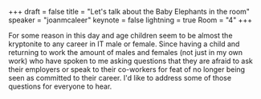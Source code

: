 +++
draft = false
title = "Let's talk about the Baby Elephants in the room"
speaker = "joanmcaleer"
keynote = false
lightning = true
Room = "4"
+++

For some reason in this day and age children seem to be almost the kryptonite  to any career in IT male or female. Since having a child and returning to work the amount of males and females (not just in my own work) who have spoken to me asking questions that they are afraid to ask their employers or speak to their co-workers for feat of no longer being seen as committed to their career. I'd like to address some of those questions for everyone to hear.